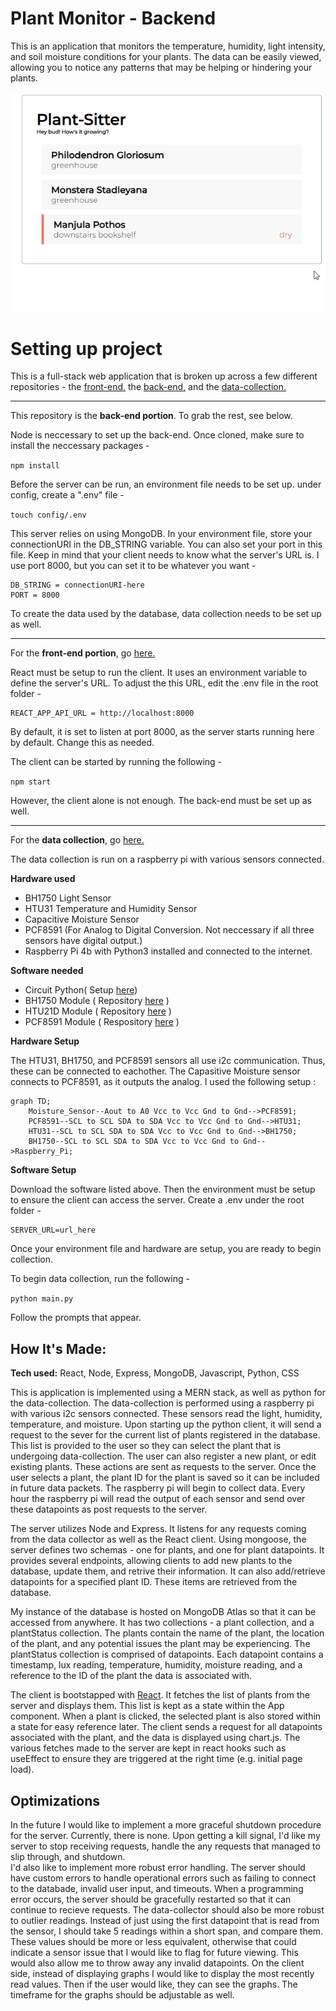 
# Plant Monitor - Backend 

This is an application that monitors the temperature, humidity, light intensity, and soil moisture conditions for your plants. The data can be easily viewed, allowing you to notice any patterns that may be helping or hindering your plants. 

![](plant-monitor.gif)

# Setting up project

This is a full-stack web application that is broken up across a few different repositories - the [front-end,](https://github.com/Clara-ra/plant-sitter-client) the [back-end,](https://github.com/Clara-ra/plant-sitter-api) and the [data-collection.](https://github.com/Clara-ra/plant-sitter-api)

---
This repository is the **back-end portion**. To grab the rest, see below.

Node is neccessary to set up the back-end. Once cloned, make sure to install the neccessary packages -

`npm install`

Before the server can be run, an environment file needs to be set up. under config, create a ".env" file -

`touch config/.env`

This server relies on using MongoDB. In your environment file, store your connectionURI in the DB_STRING variable.
You can also set your port in this file. Keep in mind that your client needs to know what the server's URL is. I use port 8000, but you can set it to be whatever you want -

```
DB_STRING = connectionURI-here
PORT = 8000
```

To create the data used by the database, data collection needs to be set up as well.

---
For the **front-end portion**, go [here.](https://github.com/Clara-ra/plant-sitter-client)

React must be setup to run the client. It uses an environment variable to define the server's URL. To adjust the this URL, edit the .env file in the root folder -

```
REACT_APP_API_URL = http://localhost:8000
```

By default, it is set to listen at port 8000, as the server starts running here by default. Change this as needed.

The client can be started by running the following -

`npm start`

However, the client alone is not enough. The back-end must be set up as well.

---
For the **data collection**, go [here.](https://github.com/Clara-ra/plant-sitter-data-collection)

The data collection is run on a raspberry pi with various sensors connected.

**Hardware used** 
- BH1750 Light Sensor
- HTU31 Temperature and Humidity Sensor
- Capacitive Moisture Sensor
- PCF8591 (For Analog to Digital Conversion. Not neccessary if all three sensors have digital output.)
- Raspberry Pi 4b with Python3 installed and connected to the internet.

**Software needed**
- Circuit Python( Setup [here](https://learn.adafruit.com/circuitpython-on-raspberrypi-linux/installing-circuitpython-on-raspberry-pi))
- BH1750 Module ( Repository [here](https://github.com/adafruit/Adafruit_CircuitPython_BH1750) )
- HTU21D Module ( Repository [here](https://github.com/adafruit/Adafruit_CircuitPython_HTU21D) )
- PCF8591 Module ( Respository [here](https://github.com/adafruit/Adafruit_CircuitPython_PCF8591) )

**Hardware Setup**

The  HTU31, BH1750, and PCF8591 sensors all use i2c communication. Thus, these can be connected to eachother. The Capasitive Moisture sensor connects to PCF8591, as it outputs the analog. I used the following setup :

```mermaid
graph TD;
    Moisture_Sensor--Aout to A0 Vcc to Vcc Gnd to Gnd-->PCF8591;
    PCF8591--SCL to SCL SDA to SDA Vcc to Vcc Gnd to Gnd-->HTU31;
    HTU31--SCL to SCL SDA to SDA Vcc to Vcc Gnd to Gnd-->BH1750;
    BH1750--SCL to SCL SDA to SDA Vcc to Vcc Gnd to Gnd-->Raspberry_Pi;
```

**Software Setup**

Download the software listed above. Then the environment must be setup to ensure the client can access the server. Create a .env under the root folder - 

```
SERVER_URL=url_here
```
Once your environment file and hardware are setup, you are ready to begin collection.

To begin data collection, run the following -

`python main.py`

Follow the prompts that appear.

## How It's Made:

**Tech used:** React, Node, Express, MongoDB, Javascript, Python, CSS

This is application is implemented using a MERN stack, as well as python for the data-collection.
The data-collection is performed using a raspberry pi with various i2c sensors connected. These sensors read the light, humidity, temperature, and moisture. Upon starting up the python client, it will send a request to the sever for the current list of plants registered in the database. This list is provided to the user so they can select the plant that is undergoing data-collection. The user can also register a new plant, or edit existing plants. These actions are sent as requests to the server. Once the user selects a plant, the plant ID for the plant is saved so it can be included in future data packets. The raspberry pi will begin to collect data. Every hour the raspberry pi will read the output of each sensor and send over these datapoints as post requests to the server.

The server utilizes Node and Express. It listens for any requests coming from the data collector as well as the React client. Using mongoose, the server defines two schemas - one for plants, and one for plant datapoints. It provides several endpoints, allowing clients to add new plants to the database, update them, and retrive their information. It can also add/retrieve datapoints for a specified plant ID. These items are retrieved from the database.

My instance of the database is hosted on MongoDB Atlas so that it can be accessed from anywhere. It has two collections - a plant collection, and a plantStatus collection. The plants contain the name of the plant, the location of the plant, and any potential issues the plant may be experiencing. The plantStatus collection is comprised of datapoints. Each datapoint contains a timestamp, lux reading, temperature, humidity, moisture reading, and a reference to the ID of the plant the data is associated with. 

The client is bootstapped with [React](https://github.com/facebook/create-react-app). It fetches the list of plants from the server and displays them. This list is kept as a state within the App component. When a plant is clicked, the selected plant is also stored within a state for easy reference later. The client sends a request for all datapoints associated with the plant, and the data is displayed using chart.js. The various fetches made to the server are kept in react hooks such as useEffect to ensure they are triggered at the right time (e.g. initial page load).

## Optimizations

In the future I would like to implement a more graceful shutdown procedure for the server. Currently, there  is none. Upon getting a kill signal, I'd like my server to stop receiving requests, handle the any requests that managed to slip through, and shutdown.  
I'd also like to implement more robust error handling. The server should have custom errors to handle operational errors such as failing to connect to the databade, invalid user input, and timeouts. When a programming error occurs, the server should be gracefully restarted so that it can continue to recieve requests.
The data-collector should also be more robust to outlier readings. Instead of just using the first datapoint that is read from the sensor, I should take 5 readings within a short span, and compare them. These values should be more or less equivalent, otherwise that could indicate a sensor issue that I would like to flag for future viewing. This would also allow me to throw away any invalid datapoints. 
On the client side, instead of displaying graphs I would like to display the most recently read values. Then if the user would like, they can see the graphs. The timeframe for the graphs should be adjustable as well.




